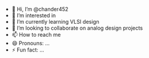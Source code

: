 - 👋 Hi, I’m @chander452
- 👀 I’m interested in 
- 🌱 I’m currently learning VLSI design
- 💞️ I’m looking to collaborate on analog design projects
- 📫 How to reach me 
- 😄 Pronouns: ...
- ⚡ Fun fact: ...

<!---
chander452/chander452 is a ✨ special ✨ repository because its `README.md` (this file) appears on your GitHub profile.
You can click the Preview link to take a look at your changes.
--->
